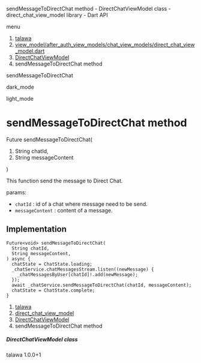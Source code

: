 




sendMessageToDirectChat method - DirectChatViewModel class - direct\_chat\_view\_model library - Dart API







menu

1. [talawa](../../index.html)
2. [view\_model/after\_auth\_view\_models/chat\_view\_models/direct\_chat\_view\_model.dart](../../view_model_after_auth_view_models_chat_view_models_direct_chat_view_model/view_model_after_auth_view_models_chat_view_models_direct_chat_view_model-library.html)
3. [DirectChatViewModel](../../view_model_after_auth_view_models_chat_view_models_direct_chat_view_model/DirectChatViewModel-class.html)
4. sendMessageToDirectChat method

sendMessageToDirectChat


dark\_mode

light\_mode




# sendMessageToDirectChat method


Future<void>
sendMessageToDirectChat(

1. String chatId,
2. String messageContent

)

This function send the message to Direct Chat.

params:

* `chatId` : id of a chat where message need to be send.
* `messageContent` : content of a message.

## Implementation

```
Future<void> sendMessageToDirectChat(
  String chatId,
  String messageContent,
) async {
  chatState = ChatState.loading;
  _chatService.chatMessagesStream.listen((newMessage) {
    _chatMessagesByUser[chatId]!.add(newMessage);
  });
  await _chatService.sendMessageToDirectChat(chatId, messageContent);
  chatState = ChatState.complete;
}
```

 


1. [talawa](../../index.html)
2. [direct\_chat\_view\_model](../../view_model_after_auth_view_models_chat_view_models_direct_chat_view_model/view_model_after_auth_view_models_chat_view_models_direct_chat_view_model-library.html)
3. [DirectChatViewModel](../../view_model_after_auth_view_models_chat_view_models_direct_chat_view_model/DirectChatViewModel-class.html)
4. sendMessageToDirectChat method

##### DirectChatViewModel class





talawa
1.0.0+1






